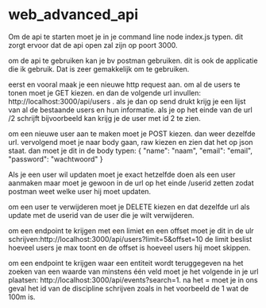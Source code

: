 # web_advanced_api

 Om de api te starten moet je in je command line node index.js typen. dit zorgt ervoor dat de api open zal zijn op poort 3000.

 om de api te gebruiken kan je bv postman gebruiken. dit is ook de applicatie die ik gebruik. Dat is zeer gemakkelijk om te gebruiken. 
 
eerst en vooral maak je een nieuwe http request aan. 
om al de users te tonen moet je GET kiezen. en dan de volgende url invullen: http://localhost:3000/api/users . als je dan op send drukt krijg je een lijst van al de bestaande users en hun informatie. als je op het einde van de url /2 schrijft bijvoorbeeld kan krijg je de user met id 2 te zien. 

om een nieuwe user aan te maken moet je POST kiezen. dan weer dezelfde url. vervolgend moet je naar body gaan, raw kiezen en zien dat het op json staat. dan moet je dit in de body typen:
{
    "name": "naam",
    "email": "email",
    "password": "wachtwoord"
}

Als je een user wil updaten moet je exact hetzelfde doen als een user aanmaken maar moet je gewoon in de url op het einde /userid zetten zodat postman weet welke user hij moet updaten. 

om een user te verwijderen moet je DELETE kiezen en dat dezelfde url als update met de userid van de user die je wilt verwijderen. 

om een endpoint te krijgen met een limiet en een offset moet je dit in de ulr schrijven:http://localhost:3000/api/users?limit=5&offset=10 de limit beslist hoeveel users je max toont en de offset is hoeveel users hij moet skippen. 

om een endpoint te krijgen waar een entiteit wordt teruggegeven na het zoeken van een waarde van minstens één veld moet je het volgende in je url plaatsen: http://localhost:3000/api/events?search=1. na het = moet je in ons geval het id van de discipline schrijven zoals in het voorbeeld de 1 wat de 100m is. 

